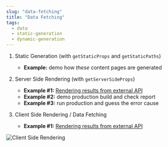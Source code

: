 ```yaml
---
slug: "data-fetching"
title: "Data Fetching"
tags:
  - data
  - static-generation
  - dynamic-generation
---
```


1. <span class="topic">Static Generation</span> (with `getStaticProps` and `getStaticPaths`)

   - **Example:** demo how _these_ content pages are generated

2. <span class="topic">Server Side Rendering</span> (with `getServerSideProps`)

   - **Example #1:** [Rendering results from external API](/contents/shows)
   - **Example #2:** demo production build and check report
   - **Example #3:** run production and guess the error cause

3. <span class="topic">Client Side</span> Rendering / Data Fetching

   - **Example #1:** [Rendering results from external API](/contents/shows/11464)

<div class="no-responsive text-center">

![Client Side Rendering](/images/code_client_data_rendering.png)

</div>
